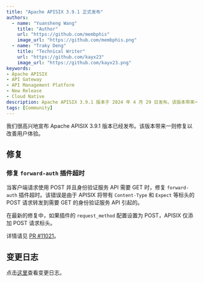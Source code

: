 ```yaml
---
title: "Apache APISIX 3.9.1 正式发布"
authors:
  - name: "Yuansheng Wang"
    title: "Author"
    url: "https://github.com/membphis"
    image_url: "https://github.com/membphis.png"
  - name: "Traky Deng"
    title: "Technical Writer"
    url: "https://github.com/kayx23"
    image_url: "https://github.com/kayx23.png"
keywords:
- Apache APISIX
- API Gateway
- API Management Platform
- New Release
- Cloud Native
description: Apache APISIX 3.9.1 版本于 2024 年 4 月 29 日发布。该版本带来一则修复。
tags: [Community]
---
```


我们很高兴地宣布 Apache APISIX 3.9.1 版本已经发布。该版本带来一则修复以改善用户体验。

<!--truncate-->

## 修复

### 修复 `forward-auth` 插件超时

当客户端请求使用 POST 并且身份验证服务 API 需要 GET 时，修复 `forward-auth` 插件超时。该错误是由于 APISIX 将带有 `Content-Type` 和 `Expect` 等标头的 POST 请求转发到需要 GET 的身份验证服务 API 引起的。

在最新的修复中，如果插件的 `request_method` 配置设置为 POST，APISIX 仅添加 POST 请求标头。

详情请见 [PR #11021](https://github.com/apache/apisix/pull/11021)。

## 变更日志

点击[这里](https://github.com/apache/apisix/blob/release/3.9/CHANGELOG.md#391)查看变更日志。
